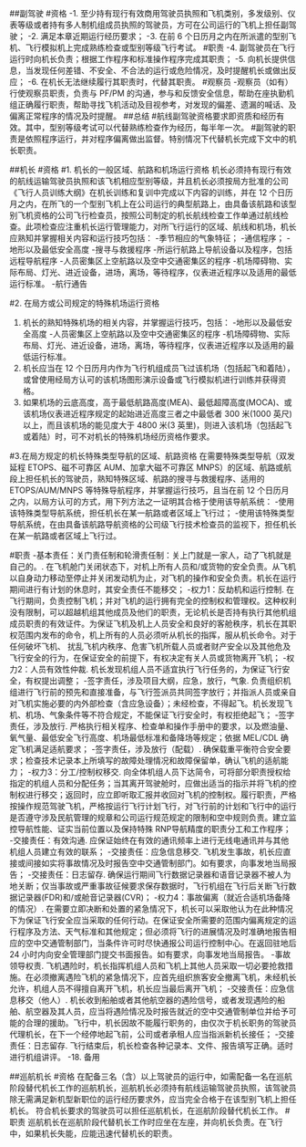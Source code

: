 ##副驾驶
#资格
-1.	至少持有现行有效商用驾驶员执照和飞机类别，多发级别、仪表等级或者持有多人制机组成员执照的驾驶员，方可在公司运行的飞机上担任副驾驶；
-2.	满足本章近期运行经历要求；
-3.	在前 6 个日历月之内在所派遣的型别飞机、飞行模拟机上完成熟练检查或型别等级飞行考试。
#职责
-4.	副驾驶员在飞行运行时向机长负责；根据工作程序和标准操作程序完成其职责；
-5.	向机长提供信息，当发现任何差错、不安全、不合法的运行或危险情况，及时提醒机长或做出反应；
-6.	在机长无法继续履行其职责时，代替其职责。
#观察员
-观察员（如有）行使观察员职责，负责与 PF/PM 的沟通，参与和反馈安全信息，帮助在座执勤机组正确履行职责，帮助寻找飞机活动及目视参考，对发现的偏差、遗漏的喊话、及偏离正常程序的情况及时提醒。
##总结
#航线副驾驶资格要求即资质和经历有效。其中，型别等级考试可以代替熟练检查作为经历，每半年一次。
#副驾驶的职责是依照程序运行，并对程序偏离做出监督。特别情况下代替机长完成下文中的机长职责。


##机长
#资格
#1.	机长的一般区域、航路和机场运行资格
机长必须持有现行有效的航线运输驾驶员执照和该飞机相应型别等级，并且机长必须按局方批准的公司《飞行人员训练大纲》在机长训练和复训中完成以下内容的训练，并在 12 个日历月之内，在所飞的一个型别飞机上在公司运行的典型航路上，由具备该航路和该型别飞机资格的公司飞行检查员，按照公司制定的机长航线检查工作单通过航线检查。此项检查应注重机长运行管理能力，对所飞行运行的区域、航线和机场，机长应熟知并掌握相关内容和运行技巧包括：
-季节相应的气象特征；
-通信程序；
-地形以及最低安全高度
-搜寻与救援程序
-所运行航路上导航设备以及程序，包括远程导航程序
-人员密集区上空航路以及空中交通密集区的程序
-机场障碍物、实际布局、灯光、进近设备，进场，离场，等待程序，仪表进近程序以及适用的最低运行标准。
-航行通告

#2.	在局方或公司规定的特殊机场运行资格
1.	机长的熟知特殊机场的相关内容，并掌握运行技巧，包括：
-地形以及最低安全高度
-人员密集区上空航路以及空中交通密集区的程序
-机场障碍物、实际布局、灯光、进近设备，进场，离场，等待程序，仪表进近程序以及适用的最低运行标准。
2.	机长应当在 12 个日历月内作为飞行机组成员飞过该机场（包括起飞和着陆），或曾使用经局方认可的该机场图形演示设备或飞行模拟机进行训练并获得资格。
3.	如果机场的云底高度，高于最低航路高度(MEA)、最低超障高度(MOCA)、或该机场仪表进近程序规定的起始进近高度三者之中最低者 300 米(1000 英尺)以上，而且该机场的能见度大于 4800 米(3 英里)，则进入该机场（包括起飞或着陆）时，可不对机长的特殊机场经历资格作要求。

#3.在局方规定的机长特殊类型导航的区域、航路资格 在需要特殊类型导航（双发延程 ETOPS、磁不可靠区 AUM、加拿大磁不可靠区 MNPS）的区域、航路或航段上担任机长的驾驶员，熟知特殊区域、航路的搜寻与救援程序、适用的 ETOPS/AUM/MNPS 等特殊导航程序，并掌握运行技巧，且当在前 12 个日历月之内，以局方认可的方式，用下列方法之一证明其合格于使用该导航系统：
-使用该特殊类型导航系统，担任机长在某一航路或者区域上飞行过；
-使用该特殊类型导航系统，在由具备该航路导航资格的公司级飞行技术检查员的监视下，担任机长在某一航路或者区域上飞行过。

#职责
-基本责任：关门责任制和轮滑责任制：关上门就是一家人，动了飞机就是自己的。.	在飞机舱门关闭状态下，对机上所有人员和/或货物的安全负责。从飞机以自身动力移动至停止并关闭发动机为止，对飞机的操作和安全负责。机长在运行期间进行有计划的休息时，其安全责任不能移交；
-权力1：反劫机和运行控制.	在飞行期间，负责控制飞机；并对飞机的运行拥有完全的控制权和管理权。这种权利没有限制，可以超越机组其他成员及他们的职责，无论机长是否持有执行其他机组成员职责的有效证件。为保证飞机及机上人员安全和良好的客舱秩序，机长在其职权范围内发布的命令，机上所有的人员必须听从机长的指挥，服从机长命令。对于任何破坏飞机、 扰乱飞机内秩序、危害飞机所载人员或者财产安全以及其他危及飞行安全的行为，在保证安全的前提下，有权决定有关人员或货物离开飞机；
-权力2：人员有效性仲裁.	机长发现机组人员不适宜执行飞行任务的，为保证飞行安全，有权提出调整；
-签字责任，涉及项目大纲，应急，放行，气象.	负责组织机组进行飞行前的预先和直接准备，与飞行签派员共同签字放行；并指派人员或亲自对飞机实施必要的内外部检查（含应急设备）；未经检查，不得起飞。机长发现飞机、机场、气象条件等不符合规定，不能保证飞行安全时，有权拒绝起飞；
-签字责任，涉及放行.	严格执行相关程序、检查单和操作手册中的要求，以及燃油量、氧气量、最低安全飞行高度、机场最低标准和备降场等规定；依据 MEL/CDL 确定飞机满足适航要求；
-签字责任，涉及放行（配载）.	确保载重平衡符合安全要求；检查技术记录本上所填写的故障处理情况和故障保留单，确认飞机的适航能力；
-权力3：分工/控制权移交.	向全体机组人员下达简令，可将部分职责授权给指定的机组人员和分配任务；当其离开驾驶舱时，应做出适当的指示并将飞机的控制权进行移交；返回时，应立即听取汇报并收回对飞机的控制权。履行职责，严格按操作规范驾驶飞机，严格按运行飞行计划飞行，对飞行前的计划和飞行中的运行是否遵守涉及民航管理的规章和公司运行规范规定的限制和空中规则负责。建立监控导航性能、证实当前位置以及保持特殊 RNP导航精度的职责分工和工作程序；
-交接责任：有效沟通.	应保证始终在有效的通讯频率上进行无线电通讯并与其他机组人员建立有效的联系；
-交接责任：应急信息移交.	飞机发生事故，机长应直接或间接如实将事故情况及时报告空中交通管制部门。如有要求，向事发地当局报告；
-交接责任：日志留存.	确保运行期间飞行数据记录器和语音记录器不被人为地关断；仅当事故或严重事故征候要求保存数据时，飞行机组在飞行后关断飞行数据记录器(FDR)和/或舱音记录器(CVR)；
-权力4：事故偏离（就近合适机场备降的情况）.	在需要立即决断和处置的紧急情况下，机长可以采取他认为在此种情况下为保证飞行安全应当采取的任何行动。在保证安全所需要的范围内偏离规定的运行程序及方法、天气标准和其他规定；但必须将飞行的进展情况及时准确地报告相应的空中交通管制部门，当条件许可时尽快通报公司运行控制中心。在返回驻地后 24 小时内向安全管理部门提交书面报告。如有要求，向事发地当局报告。
-事故领导权责.	飞机遇险时，机长指挥机组人员和飞机上其他人员采取一切必要抢救措施。在必须撤离遇险飞机的紧急情况下，应首先组织旅客安全撤离飞机，未经机长允许，机组人员不得擅自离开飞机，机长应当最后离开飞机；
-交接责任：应急信息移交（他人）.	机长收到船舶或者其他航空器的遇险信号，或者发现遇险的船舶、航空器及其人员，应当将遇险情况及时报告就近的空中交通管制单位并给予可能的合理的援助。飞行中，机长因故不能履行职务的，由仅次于机长职务的驾驶员代理机长，在下一个经停地起飞前，公司或者承租人应当指派新机长接任；
-交接责任：日志留存.	飞行结束后，机长检查各种记录本、文件、报告填写正确。适时进行机组讲评。
-18.	备用

##巡航机长
#资格
在配备三名（含）以上驾驶员的运行中，如需配备一名在巡航阶段替代机长工作的巡航机长，巡航机长必须持有航线运输驾驶员执照，该驾驶员除无需满足新机型新职位的运行经历要求外，应当完全合格于在该型别飞机上担任机长。
符合机长要求的驾驶员可以担任巡航机长，在巡航阶段替代机长工作。
#职责
巡航机长在巡航阶段代替机长工作时应坐在左座，并向机长负责。在飞行中，如果机长失能，应能迅速代替机长的职责。

